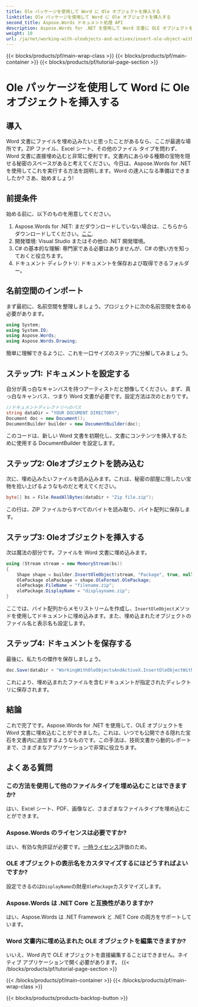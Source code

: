```yaml
---
title: Ole パッケージを使用して Word に Ole オブジェクトを挿入する
linktitle: Ole パッケージを使用して Word に Ole オブジェクトを挿入する
second_title: Aspose.Words ドキュメント処理 API
description: Aspose.Words for .NET を使用して Word 文書に OLE オブジェクトを挿入する方法を学びます。詳細なステップバイステップ ガイドに従って、ファイルをシームレスに埋め込みます。
weight: 10
url: /ja/net/working-with-oleobjects-and-activex/insert-ole-object-with-ole-package/
---
```


{{< blocks/products/pf/main-wrap-class >}}
{{< blocks/products/pf/main-container >}}
{{< blocks/products/pf/tutorial-page-section >}}

# Ole パッケージを使用して Word に Ole オブジェクトを挿入する

## 導入

Word 文書にファイルを埋め込みたいと思ったことがあるなら、ここが最適な場所です。ZIP ファイル、Excel シート、その他のファイル タイプを問わず、Word 文書に直接埋め込むと非常に便利です。文書内にあらゆる種類の宝物を隠せる秘密のスペースがあると考えてください。今日は、Aspose.Words for .NET を使用してこれを実行する方法を説明します。Word の達人になる準備はできましたか? さあ、始めましょう!

## 前提条件

始める前に、以下のものを用意してください。

1. Aspose.Words for .NET: まだダウンロードしていない場合は、こちらからダウンロードしてください。[ここ](https://releases.aspose.com/words/net/).
2. 開発環境: Visual Studio またはその他の .NET 開発環境。
3. C# の基本的な理解: 専門家である必要はありませんが、C# の使い方を知っておくと役立ちます。
4. ドキュメント ディレクトリ: ドキュメントを保存および取得できるフォルダー。

## 名前空間のインポート

まず最初に、名前空間を整理しましょう。プロジェクトに次の名前空間を含める必要があります。

```csharp
using System;
using System.IO;
using Aspose.Words;
using Aspose.Words.Drawing;
```

簡単に理解できるように、これを一口サイズのステップに分解してみましょう。

## ステップ1: ドキュメントを設定する

自分が真っ白なキャンバスを持つアーティストだと想像してください。まず、真っ白なキャンバス、つまり Word 文書が必要です。設定方法は次のとおりです。

```csharp
//ドキュメントディレクトリへのパス
string dataDir = "YOUR DOCUMENT DIRECTORY";
Document doc = new Document();
DocumentBuilder builder = new DocumentBuilder(doc);
```

このコードは、新しい Word 文書を初期化し、文書にコンテンツを挿入するために使用する DocumentBuilder を設定します。

## ステップ2: Oleオブジェクトを読み込む

次に、埋め込みたいファイルを読み込みます。これは、秘密の部屋に隠したい宝物を拾い上げるようなものだと考えてください。

```csharp
byte[] bs = File.ReadAllBytes(dataDir + "Zip file.zip");
```

この行は、ZIP ファイルからすべてのバイトを読み取り、バイト配列に保存します。

## ステップ3: Oleオブジェクトを挿入する

次は魔法の部分です。ファイルを Word 文書に埋め込みます。

```csharp
using (Stream stream = new MemoryStream(bs))
{
    Shape shape = builder.InsertOleObject(stream, "Package", true, null);
    OlePackage olePackage = shape.OleFormat.OlePackage;
    olePackage.FileName = "filename.zip";
    olePackage.DisplayName = "displayname.zip";
}
```

ここでは、バイト配列からメモリストリームを作成し、`InsertOleObject`メソッドを使用してドキュメントに埋め込みます。また、埋め込まれたオブジェクトのファイル名と表示名も設定します。

## ステップ4: ドキュメントを保存する

最後に、私たちの傑作を保存しましょう。

```csharp
doc.Save(dataDir + "WorkingWithOleObjectsAndActiveX.InsertOleObjectWithOlePackage.docx");
```

これにより、埋め込まれたファイルを含むドキュメントが指定されたディレクトリに保存されます。

## 結論

これで完了です。Aspose.Words for .NET を使用して、OLE オブジェクトを Word 文書に埋め込むことができました。これは、いつでも公開できる隠れた宝石を文書内に追加するようなものです。この手法は、技術文書から動的レポートまで、さまざまなアプリケーションで非常に役立ちます。 

## よくある質問

### この方法を使用して他のファイルタイプを埋め込むことはできますか?
はい、Excel シート、PDF、画像など、さまざまなファイルタイプを埋め込むことができます。

### Aspose.Words のライセンスは必要ですか?
はい、有効な免許証が必要です。[一時ライセンス](https://purchase.aspose.com/temporary-license/)評価のため。

### OLE オブジェクトの表示名をカスタマイズするにはどうすればよいですか?
設定できるのは`DisplayName`の財産`OlePackage`カスタマイズします。

### Aspose.Words は .NET Core と互換性がありますか?
はい、Aspose.Words は .NET Framework と .NET Core の両方をサポートしています。

### Word 文書内に埋め込まれた OLE オブジェクトを編集できますか?
いいえ、Word 内で OLE オブジェクトを直接編集することはできません。ネイティブ アプリケーションで開く必要があります。
{{< /blocks/products/pf/tutorial-page-section >}}

{{< /blocks/products/pf/main-container >}}
{{< /blocks/products/pf/main-wrap-class >}}

{{< blocks/products/products-backtop-button >}}
